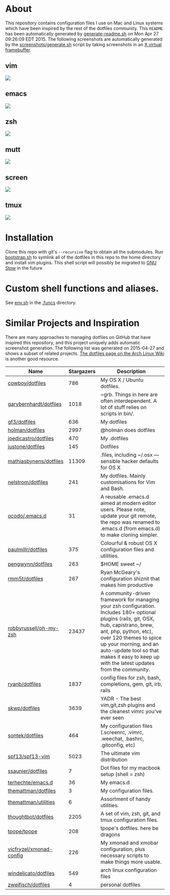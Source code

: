 <!--

This README is auto-generated with generate-readme.sh
Please add changes there.

-->

# About
This repository contains configuration files I use on Mac and Linux systems
which have been inspired by the rest of the dotfiles community.
This `README` has been automatically generated by
[generate-readme.sh][generate-readme.sh] on Mon Apr 27 09:26:09 EDT 2015.
The following screenshots are automatically generated by
the [screenshots/generate.sh][screenshot-gen] script
by taking screenshots in an [X virtual framebuffer][xvfb].

[screenshot-gen]: https://github.com/bamos/dotfiles/blob/master/screenshots/generate.sh
[xvfb]: http://www.x.org/archive/X11R7.7/doc/man/man1/Xvfb.1.xhtml
[generate-readme.sh]: https://github.com/bamos/dotfiles/blob/master/generate-readme.sh
## vim
![](https://raw.githubusercontent.com/bamos/dotfiles/master/screenshots/vim.png)
## emacs
![](https://raw.githubusercontent.com/bamos/dotfiles/master/screenshots/emacs.png)
## zsh
![](https://raw.githubusercontent.com/bamos/dotfiles/master/screenshots/zsh.png)
## mutt
![](https://raw.githubusercontent.com/bamos/dotfiles/master/screenshots/mutt.png)
## screen
![](https://raw.githubusercontent.com/bamos/dotfiles/master/screenshots/screen.png)
## tmux
![](https://raw.githubusercontent.com/bamos/dotfiles/master/screenshots/tmux.png)
# Installation

Clone this repo with git's `--recursive` flag to obtain all the submodules.
Run [bootstrap.sh][bootstrap.sh] to symlink all of the dotfiles in this repo
to the home directory and install vim plugins.
This shell script will possibly be migrated to [GNU Stow][stow] in the future

[bootstrap.sh]: https://github.com/bamos/dotfiles/blob/master/bootstrap.sh
[stow]: http://www.gnu.org/software/stow/


# Custom shell functions and aliases.
See [env.sh][env.sh] in the [.funcs][funcs] directory.

[funcs]: https://github.com/bamos/dotfiles/blob/master/.funcs
[env.sh]: https://github.com/bamos/dotfiles/blob/master/.funcs/env.sh

# Similar Projects and Inspiration
There are many approaches to managing dotfiles on GitHub
that have inspired this repository, and this project
uniquely adds automatic screenshot generation.
The following list was generated on 2015-04-27 and
shows a subset of related projects.
[The dotfiles page on the Arch Linux Wiki](https://wiki.archlinux.org/index.php/Dotfiles)
is another good resource.

Name | Stargazers | Description
----|----|----
[cowboy/dotfiles](https://github.com/cowboy/dotfiles) | 786 | My OS X / Ubuntu dotfiles.
[garybernhardt/dotfiles](https://github.com/garybernhardt/dotfiles) | 1018 | ~grb. Things in here are often interdependent. A lot of stuff relies on scripts in bin/.
[gf3/dotfiles](https://github.com/gf3/dotfiles) | 636 | My dotfiles
[holman/dotfiles](https://github.com/holman/dotfiles) | 2997 | @holman does dotfiles
[joedicastro/dotfiles](https://github.com/joedicastro/dotfiles) | 470 | My .dotfiles
[justone/dotfiles](https://github.com/justone/dotfiles) | 145 | Dotfiles
[mathiasbynens/dotfiles](https://github.com/mathiasbynens/dotfiles) | 11309 | .files, including ~/.osx — sensible hacker defaults for OS X
[nelstrom/dotfiles](https://github.com/nelstrom/dotfiles) | 241 | My dotfiles. Mainly customisations for Vim and Bash.
[ocodo/.emacs.d](https://github.com/ocodo/.emacs.d) | 31 | A reusable .emacs.d aimed at modern editor users. Please note, update your git remote, the repo was renamed to .emacs.d (from emacs.d) to make cloning simpler.
[paulmillr/dotfiles](https://github.com/paulmillr/dotfiles) | 375 | Colourful & robust OS X configuration files and utilities. 
[pengwynn/dotfiles](https://github.com/pengwynn/dotfiles) | 263 | $HOME sweet ~/
[rmm5t/dotfiles](https://github.com/rmm5t/dotfiles) | 267 | Ryan McGeary's configuration shiznit that makes him productive
[robbyrussell/oh-my-zsh](https://github.com/robbyrussell/oh-my-zsh) | 23437 | A community-driven framework for managing your zsh configuration. Includes 180+ optional plugins (rails, git, OSX, hub, capistrano, brew, ant, php, python, etc), over 120 themes to spice up your morning, and an auto-update tool so that makes it easy to keep up with the latest updates from the community.
[ryanb/dotfiles](https://github.com/ryanb/dotfiles) | 1837 | config files for zsh, bash, completions, gem, git, irb, rails
[skwp/dotfiles](https://github.com/skwp/dotfiles) | 3639 | YADR - The best vim,git,zsh plugins and the cleanest vimrc you've ever seen
[sontek/dotfiles](https://github.com/sontek/dotfiles) | 464 | My configuration files (.screenrc, .vimrc, .weechat, .bashrc, .gitconfig, etc)
[spf13/spf13-vim](https://github.com/spf13/spf13-vim) | 5023 | The ultimate vim distribution
[ssaunier/dotfiles](https://github.com/ssaunier/dotfiles) | 7 | Dot files for my macbook setup (shell = zsh)
[terhechte/emacs.d](https://github.com/terhechte/emacs.d) | 36 | My emacs.d
[themattman/dotfiles](https://github.com/themattman/dotfiles) | 3 | My configuration files.
[themattman/utilities](https://github.com/themattman/utilities) | 6 | Assortment of handy utilities.
[thoughtbot/dotfiles](https://github.com/thoughtbot/dotfiles) | 2205 | A set of vim, zsh, git, and tmux configuration files.
[tpope/tpope](https://github.com/tpope/tpope) | 208 | tpope's dotfiles. here be dragons
[vicfryzel/xmonad-config](https://github.com/vicfryzel/xmonad-config) | 226 | My xmonad and xmobar configuration, plus necessary scripts to make things more usable.
[windelicato/dotfiles](https://github.com/windelicato/dotfiles) | 549 | arch linux configuration files
[zweifisch/dotfiles](https://github.com/zweifisch/dotfiles) | 4 | personal dotfiles
